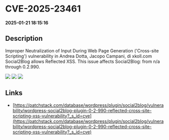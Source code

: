 # CVE-2025-23461

**2025-01-21 18:15:16**

## Description
Improper Neutralization of Input During Web Page Generation ('Cross-site Scripting') vulnerability in Andrea Dotta, Jacopo Campani, di xkoll.com Social2Blog allows Reflected XSS. This issue affects Social2Blog: from n/a through 0.2.990.

![](https://img.shields.io/static/v1?label=Score&message=7.1&color=red)
![](https://img.shields.io/static/v1?label=Severity&message=HIGH&color=red)
![](https://img.shields.io/static/v1?label=CWE&message=XSS&color=green)

## Links
- [https://patchstack.com/database/wordpress/plugin/social2blog/vulnerability/wordpress-social2blog-plugin-0-2-990-reflected-cross-site-scripting-xss-vulnerability?_s_id=cve](https://patchstack.com/database/wordpress/plugin/social2blog/vulnerability/wordpress-social2blog-plugin-0-2-990-reflected-cross-site-scripting-xss-vulnerability?_s_id=cve)

